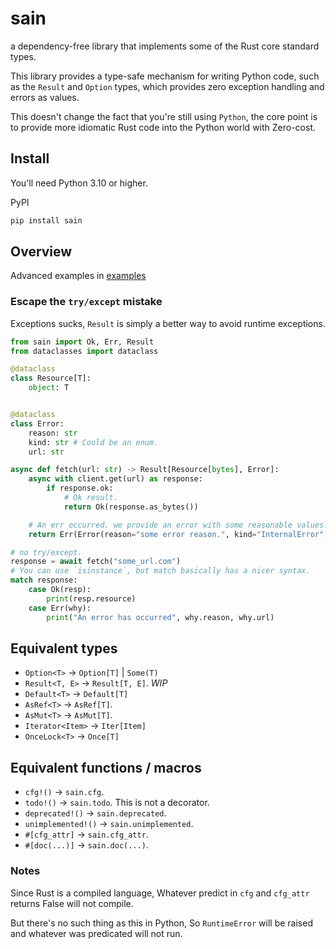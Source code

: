 # sain

a dependency-free library that implements some of the Rust core standard types.

This library provides a type-safe mechanism for writing Python code, such as the `Result` and `Option` types,
which provides zero exception handling and errors as values.

This doesn't change the fact that you're still using `Python`, the core point is to provide more idiomatic Rust code
into the Python world with Zero-cost.

## Install

You'll need Python 3.10 or higher.

PyPI

```sh
pip install sain
```

## Overview

Advanced examples in [examples](https://github.com/nxtlo/sain/tree/master/examples)

### Escape the `try/except` mistake

Exceptions sucks, `Result` is simply a better way to avoid runtime exceptions.

```py
from sain import Ok, Err, Result
from dataclasses import dataclass

@dataclass
class Resource[T]:
    object: T


@dataclass
class Error:
    reason: str
    kind: str # Could be an enum.
    url: str

async def fetch(url: str) -> Result[Resource[bytes], Error]:
    async with client.get(url) as response:
        if response.ok:
            # Ok result.
            return Ok(response.as_bytes())

    # An err occurred. we provide an error with some reasonable values.
    return Err(Error(reason="some error reason.", kind="InternalError", url=url))

# no try/except.
response = await fetch("some_url.com")
# You can use `isinstance`, but match basically has a nicer syntax.
match response:
    case Ok(resp):
        print(resp.resource)
    case Err(why):
        print("An error has occurred", why.reason, why.url)
```

## Equivalent types

- `Option<T>` -> `Option[T]` | `Some(T)`
- `Result<T, E>` -> `Result[T, E]`. _WIP_
- `Default<T>` -> `Default[T]`
- `AsRef<T>` -> `AsRef[T]`.
- `AsMut<T>` -> `AsMut[T]`.
- `Iterator<Item>` -> `Iter[Item]`
- `OnceLock<T>` -> `Once[T]`

## Equivalent functions / macros

- `cfg!()` -> `sain.cfg`.
- `todo!()` -> `sain.todo`. This is not a decorator.
- `deprecated!()` -> `sain.deprecated`.
- `unimplemented!()` -> `sain.unimplemented`.
- `#[cfg_attr]` -> `sain.cfg_attr`.
- `#[doc(...)]` -> `sain.doc(...)`.

### Notes

Since Rust is a compiled language, Whatever predict in `cfg` and `cfg_attr` returns False will not compile.

But there's no such thing as this in Python, So `RuntimeError` will be raised and whatever was predicated will not run.
